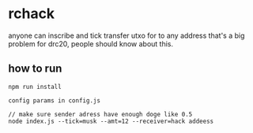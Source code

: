 # rchack

anyone can inscribe and tick transfer utxo for to any address that's a big problem for drc20, people should know about this.

## how to run

``` npm run install ```

``` 
config params in config.js
```

```
// make sure sender adress have enough doge like 0.5
node index.js --tick=musk --amt=12 --receiver=hack addeess
```
